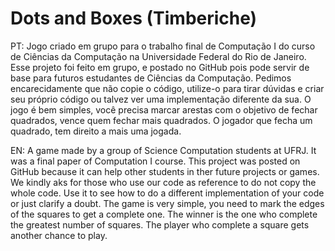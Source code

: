 # Dots and Boxes (Timberiche)

PT:
Jogo criado em grupo para o trabalho final de Computação I do curso de Ciências da Computação na Universidade Federal do Rio de Janeiro.
Esse projeto foi feito em grupo, e postado no GitHub pois pode servir de base para futuros estudantes de Ciências da Computação. Pedimos encarecidamente que não copie o código, utilize-o para tirar dúvidas e criar seu próprio código ou talvez ver uma implementação diferente da sua.
O jogo é bem simples, você precisa marcar arestas com o objetivo de fechar quadrados, vence quem fechar mais quadrados. O jogador que fecha um quadrado, tem direito a mais uma jogada.

EN:
A game made by a group of Science Computation students at UFRJ. It was a final paper of Computation I course. This project was posted on GitHub because it can help other students in ther future projects or games. We kindly aks for those who use our code as reference to do not copy the whole code. Use it to see how to do a different implementation of your code or just clarify a doubt.
The game is very simple, you need to mark the edges of the squares to get a complete one. The winner is the one who complete the greatest number of squares. The player who complete a square gets another chance to play.
